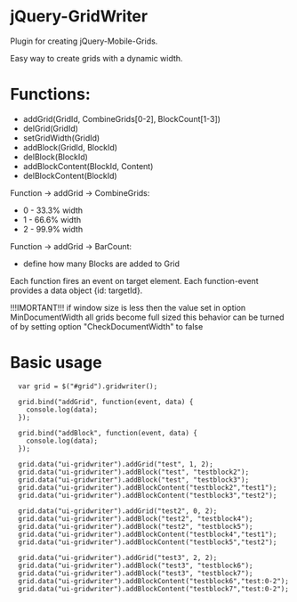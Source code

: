 jQuery-GridWriter
=================

Plugin for creating jQuery-Mobile-Grids.

Easy way to create grids with a dynamic width.

Functions:
================
- addGrid(GridId, CombineGrids[0-2], BlockCount[1-3])
- delGrid(GridId)
- setGridWidth(GridId)
- addBlock(GridId, BlockId) 
- delBlock(BlockId)
- addBlockContent(BlockId, Content)
- delBlockContent(BlockId)
 

 
Function -> addGrid -> CombineGrids:
 - 0 - 33.3% width
 - 1 - 66.6% width
 - 2 - 99.9% width



Function -> addGrid -> BarCount:
 - define how many Blocks are added to Grid 
 

Each function fires an event on target element.
Each function-event provides a data object {id: targetId}.
 
!!!IMORTANT!!!
if window size is less then the value set in option MinDocumentWidth all grids become full sized
this behavior can be turned of by setting option "CheckDocumentWidth" to false

Basic usage
===========

	  var grid = $("#grid").gridwriter();	

	  grid.bind("addGrid", function(event, data) {
		console.log(data);
	  });
	 
	  grid.bind("addBlock", function(event, data) {
		console.log(data);
	  });
	  
	  grid.data("ui-gridwriter").addGrid("test", 1, 2);
	  grid.data("ui-gridwriter").addBlock("test", "testblock2");
	  grid.data("ui-gridwriter").addBlock("test", "testblock3");
	  grid.data("ui-gridwriter").addBlockContent("testblock2","test1");
	  grid.data("ui-gridwriter").addBlockContent("testblock3","test2");
	
	  grid.data("ui-gridwriter").addGrid("test2", 0, 2);
	  grid.data("ui-gridwriter").addBlock("test2", "testblock4");
	  grid.data("ui-gridwriter").addBlock("test2", "testblock5");
	  grid.data("ui-gridwriter").addBlockContent("testblock4","test1");
	  grid.data("ui-gridwriter").addBlockContent("testblock5","test2");
	  
	  grid.data("ui-gridwriter").addGrid("test3", 2, 2);
	  grid.data("ui-gridwriter").addBlock("test3", "testblock6");
	  grid.data("ui-gridwriter").addBlock("test3", "testblock7");
	  grid.data("ui-gridwriter").addBlockContent("testblock6","test:0-2");
	  grid.data("ui-gridwriter").addBlockContent("testblock7","test:0-2");
